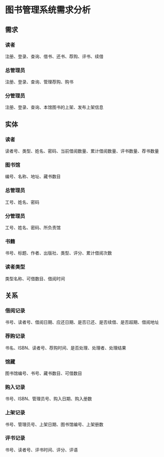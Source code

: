 # 图书管理系统需求分析

## 需求

### 读者

注册、登录、查询、借书、还书、荐购、评书、续借

### 总管理员

注册、登录、查询、管理荐购、购书

### 分管理员

注册、登录、查询、本馆图书的上架、发布上架信息

## 实体

### 读者

读者号、类型、姓名、密码、当前借阅数量、累计借阅数量、评书数量、荐书数量

### 图书馆

编号、名称、地址、藏书数目

### 总管理员

工号、姓名、密码

### 分管理员

工号、姓名、密码、所负责馆

### 书籍

书号、标题、作者、出版社、类型、评分、累计借阅次数

### 读者类型

类型名称、可借数目、借阅时间

## 关系

### 借阅记录

书号、读者号、借阅日期、应还日期、是否已还、是否续借、是否超期、借阅地址

### 荐购记录

书名、ISBN、读者号、荐购时间、是否处理、处理者、处理结果

### 馆藏

图书馆编号、书号、藏书数目、可借数目

### 购入记录

书号、ISBN、管理员号、购入日期、购入册数

### 上架记录

书号、管理员号、上架日期、图书馆编号、上架册数

### 评书记录

书号、读者号、评书时间、评分、评语